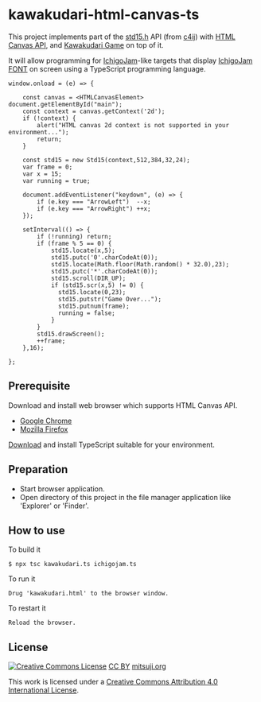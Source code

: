 # kawakudari-html-canvas-ts

This project implements part of the [std15.h](https://github.com/IchigoJam/c4ij/blob/master/src/std15.h) API (from [c4ij](https://github.com/IchigoJam/c4ij)) with [HTML Canvas API](https://developer.mozilla.org/en-US/docs/Web/API/Canvas_API), and [Kawakudari Game](https://ichigojam.github.io/print/en/KAWAKUDARI.html) on top of it.

It will allow programming for [IchigoJam](https://ichigojam.net/index-en.html)-like targets that display [IchigoJam FONT](https://mitsuji.github.io/ichigojam-font.json/) on screen using a TypeScript programming language.
```
window.onload = (e) => {

    const canvas = <HTMLCanvasElement> document.getElementById("main");
    const context = canvas.getContext('2d');
    if (!context) {
        alert("HTML canvas 2d context is not supported in your environment...");
        return;
    }

    const std15 = new Std15(context,512,384,32,24);
    var frame = 0;
    var x = 15;
    var running = true;

    document.addEventListener("keydown", (e) => {
        if (e.key === "ArrowLeft")  --x;
        if (e.key === "ArrowRight") ++x;
    });

    setInterval(() => {
        if (!running) return;
        if (frame % 5 == 0) {
            std15.locate(x,5);
            std15.putc('0'.charCodeAt(0));
            std15.locate(Math.floor(Math.random() * 32.0),23);
            std15.putc('*'.charCodeAt(0));
            std15.scroll(DIR_UP);
            if (std15.scr(x,5) != 0) {
              std15.locate(0,23);
              std15.putstr("Game Over...");
              std15.putnum(frame);
              running = false;
            }
        }
        std15.drawScreen();
        ++frame;
    },16);

};
```

## Prerequisite

Download and install web browser which supports HTML Canvas API.
* [Google Chrome](https://www.google.com/chrome/)
* [Mozilla Firefox](https://www.mozilla.org/en-US/firefox/new/)

[Download](https://www.typescriptlang.org/download) and install TypeScript suitable for your environment.


## Preparation

* Start browser application.
* Open directory of this project in the file manager application like 'Explorer' or 'Finder'.


## How to use

To build it
```
$ npx tsc kawakudari.ts ichigojam.ts
```

To run it
```
Drug 'kawakudari.html' to the browser window.
```

To restart it
```
Reload the browser.
```


## License
[![Creative Commons License](https://i.creativecommons.org/l/by/4.0/88x31.png)](http://creativecommons.org/licenses/by/4.0/)
[CC BY](https://creativecommons.org/licenses/by/4.0/) [mitsuji.org](https://mitsuji.org)

This work is licensed under a [Creative Commons Attribution 4.0 International License](http://creativecommons.org/licenses/by/4.0/).


